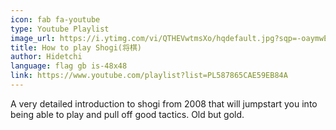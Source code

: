 ```yaml
---
icon: fab fa-youtube
type: Youtube Playlist
image_url: https://i.ytimg.com/vi/QTHEVwtmsXo/hqdefault.jpg?sqp=-oaymwEZCPYBEIoBSFXyq4qpAwsIARUAAIhCGAFwAQ==&rs=AOn4CLA3-kYOkM5IFwIwdVf27MkJs0syZw
title: How to play Shogi(将棋)
author: Hidetchi
language: flag gb is-48x48
link: https://www.youtube.com/playlist?list=PL587865CAE59EB84A
---
```


A very detailed introduction to shogi from 2008 that will jumpstart you into being able to play and pull off good tactics. Old but gold.
